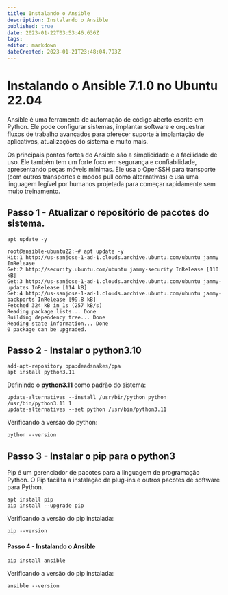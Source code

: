 ```yaml
---
title: Instalando o Ansible
description: Instalando o Ansible
published: true
date: 2023-01-22T03:53:46.636Z
tags: 
editor: markdown
dateCreated: 2023-01-21T23:48:04.793Z
---
```


# Instalando o Ansible 7.1.0 no Ubuntu 22.04
Ansible é uma ferramenta de automação de código aberto escrito em Python. Ele pode configurar sistemas, implantar software e orquestrar fluxos de trabalho avançados para oferecer suporte à implantação de aplicativos, atualizações do sistema e muito mais.

Os principais pontos fortes do Ansible são a simplicidade e a facilidade de uso. Ele também tem um forte foco em segurança e confiabilidade, apresentando peças móveis mínimas. Ele usa o OpenSSH para transporte (com outros transportes e modos pull como alternativas) e usa uma linguagem legível por humanos projetada para começar rapidamente sem muito treinamento.

## Passo 1 - Atualizar o repositório de pacotes do sistema.
```shell
apt update -y
```
```shell
root@ansible-ubuntu22:~# apt update -y
Hit:1 http://us-sanjose-1-ad-1.clouds.archive.ubuntu.com/ubuntu jammy InRelease
Get:2 http://security.ubuntu.com/ubuntu jammy-security InRelease [110 kB]
Get:3 http://us-sanjose-1-ad-1.clouds.archive.ubuntu.com/ubuntu jammy-updates InRelease [114 kB]
Get:4 http://us-sanjose-1-ad-1.clouds.archive.ubuntu.com/ubuntu jammy-backports InRelease [99.8 kB]
Fetched 324 kB in 1s (257 kB/s)
Reading package lists... Done
Building dependency tree... Done
Reading state information... Done
0 package can be upgraded.
```
## Passo 2 - Instalar o python3.10
```shell
add-apt-repository ppa:deadsnakes/ppa
apt install python3.11
```
Definindo o **python3.11** como padrão do sistema:
```shell
update-alternatives --install /usr/bin/python python /usr/bin/python3.11 1
update-alternatives --set python /usr/bin/python3.11
```
Verificando a versão do python:
```shell
python --version
```
## Passo 3 - Instalar o pip para o python3
Pip é um gerenciador de pacotes para a linguagem de programação Python. O Pip facilita a instalação de plug-ins e outros pacotes de software para Python.
```shell
apt install pip
pip install --upgrade pip
```
Verificando a versão do pip instalada:
```shell
pip --version
```
#### Passo 4 - Instalando o Ansible
```shell
pip install ansible
```
Verificando a versão do pip instalada:
```shell
ansible --version
```
